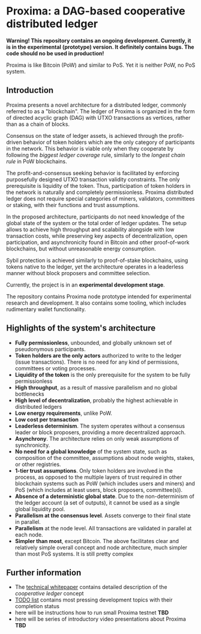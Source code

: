 # Proxima: a DAG-based cooperative distributed ledger

**Warning! This repository contains an ongoing development. Currently, it is in the experimental (prototype) version. It definitely contains bugs.
The code should no be used in production!**

Proxima is like Bitcoin (PoW) and similar to PoS. Yet it is neither PoW, no PoS system. 

## Introduction
Proxima presents a novel architecture for a distributed ledger, commonly referred to as a "blockchain". 
The ledger of Proxima is organized in the form of directed acyclic graph (DAG) with UTXO transactions as vertices, 
rather than as a chain of blocks. 

Consensus on the state of ledger assets, is achieved through the profit-driven behavior of token holders which are the only
category of participants in the network. This behavior is viable only when they cooperate by following the _biggest ledger coverage_ rule, 
similarly to the _longest chain rule_ in PoW blockchains. 

The profit-and-consensus seeking behavior is facilitated by enforcing purposefully designed UTXO transaction validity constraints.
The only prerequisite is liquidity of the token. Thus, participation of token holders in the network is naturally and completely permissionless. 
Proxima distributed ledger does not require special categories of miners, validators, committees or staking, with their functions and trust assumptions.

In the proposed architecture, participants do not need knowledge of the global state of the system or the total order of ledger updates. 
The setup allows to achieve high throughput and scalability alongside with low transaction costs, 
while preserving key aspects of decentralization, open participation, and asynchronicity found in Bitcoin and other proof-of-work blockchains, 
but without unreasonable energy consumption. 

Sybil protection is achieved similarly to proof-of-stake blockchains, using tokens native to the ledger, 
yet the architecture operates in a leaderless manner without block proposers and committee selection.

Currently, the project is in an **experimental development stage**. 

The repository contains Proxima node prototype intended for experimental research and development. 
It also contains some tooling, which includes rudimentary wallet functionality.

## Highlights of the system's architecture

* **Fully permissionless**, unbounded, and globally unknown set of pseudonymous participants. 
* **Token holders are the only actors** authorized to write to the ledger (issue transactions). There is no need for any kind of permissions, committees or voting processes.
* **Liquidity of the token** is the only prerequisite for the system to be fully permissionless
* **High throughput**, as a result of massive parallelism and no global bottlenecks
* **High level of decentralization**, probably the highest achievable in distributed ledgers 
* **Low energy requirements**, unlike PoW. 
* **Low cost per transaction**
* **Leaderless determinism**. The system operates without a consensus leader or block proposers, providing a more decentralized approach.
* **Asynchrony**. The architecture relies on only weak assumptions of synchronicity.
* **No need for a global knowledge** of the system state, such as composition of the committee, assumptions about node weights, stakes, or other registries.
* **1-tier trust assumptions**. Only token holders are involved in the process, as opposed to the multiple layers of trust required in other blockchain systems such as PoW (which includes users and miners) and PoS (which includes at least users, block proposers, committee(s)).
* **Absence of a deterministic global state**. Due to the non-determinism of the ledger account (a set of outputs), it cannot be used as a single global liquidity pool.
* **Parallelism at the consensus level**. Assets converge to their final state in parallel.
* **Parallelism** at the node level. All transactions are validated in parallel at each node.
* **Simpler than most**, except Bitcoin. The above facilitates clear and relatively simple overall concept and node architecture, much simpler than most PoS systems. It is still pretty complex 

## Further information
* The [technical whitepaper](docs/Proxima_WP.pdf) contains detailed description of the *cooperative ledger* concept
* [TODO list](TODO.md) contains most pressing development topics with their completion status
* here will be instructions how to run small Proxima testnet **TBD**
* here will be series of introductory video presentations about Proxima **TBD**


